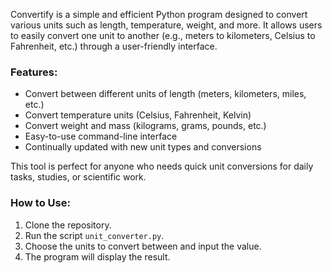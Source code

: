 Convertify is a simple and efficient Python program designed to convert various units such as length, temperature, weight, and more. It allows users to easily convert one unit to another (e.g., meters to kilometers, Celsius to Fahrenheit, etc.) through a user-friendly interface.

### Features:
- Convert between different units of length (meters, kilometers, miles, etc.)
- Convert temperature units (Celsius, Fahrenheit, Kelvin)
- Convert weight and mass (kilograms, grams, pounds, etc.)
- Easy-to-use command-line interface
- Continually updated with new unit types and conversions

This tool is perfect for anyone who needs quick unit conversions for daily tasks, studies, or scientific work.

### How to Use:
1. Clone the repository.
2. Run the script `unit_converter.py`.
3. Choose the units to convert between and input the value.
4. The program will display the result.

